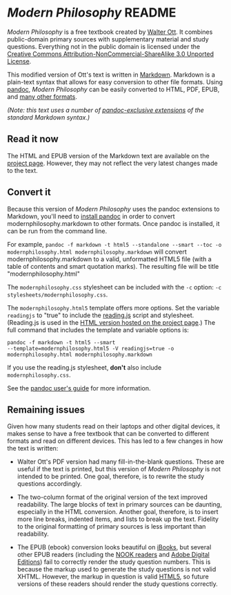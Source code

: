 # _Modern Philosophy_ README

_Modern Philosophy_ is a free textbook created by
[Walter Ott](https://filebox.vt.edu/users/ottw/ott.htm).  It combines
public-domain primary sources with supplementary material and study
questions. Everything not in the public domain is licensed under the
[Creative Commons Attribution-NonCommercial-ShareAlike 3.0 Unported License](http://creativecommons.org/licenses/by-nc-sa/3.0/).

This modified version of Ott's text is written in
[Markdown](http://daringfireball.net/projects/markdown/).  Markdown is
a plain-text syntax that allows for easy conversion to other file
formats.  Using [pandoc](http://johnmacfarlane.net/pandoc/), _Modern
Philosophy_ can be easily converted to HTML, PDF, EPUB, and
[many other formats](http://johnmacfarlane.net/pandoc/README.html#options).

_(Note: this text uses a number of
[pandoc-exclusive extensions](http://johnmacfarlane.net/pandoc/README.html#pandocs-markdown)
of the standard Markdown syntax.)_

## Read it now

The HTML and EPUB version of the Markdown text are available on the
[project page](http://grumble.github.com/modernphilosophy).  However,
they may not reflect the very latest changes made to the text.

## Convert it

Because this version of _Modern Philosophy_ uses the pandoc extensions
to Markdown, you'll need to
[install pandoc](http://johnmacfarlane.net/pandoc/installing.html) in
order to convert modernphilosophy.markdown to other formats.  Once
pandoc is installed, it can be run from the command line.

For example, `pandoc -f markdown -t html5 --standalone --smart --toc
-o modernphilosophy.html modernphilosophy.markdown` will convert
modernphilosophy.markdown to a valid, unformatted HTML5 file (with a table of
contents and smart quotation marks).  The resulting file will be title
"modernphilosophy.html"

The `modernphilosophy.css` stylesheet can be included with the `-c`
option: `-c stylesheets/modernphilosophy.css`.

The `modernphilosophy.html5` template offers more options.  Set the
variable `readingjs` to "true" to include the
[reading.js](http://github.com/grumble/reading.js) script and
stylesheet.  (Reading.js is used in the
[HTML version hosted on the project page](http://grumble.github.com/modernphilosophy/modernphilosophy.html).)
The full command that includes the template and variable options is:

```
pandoc -f markdown -t html5 --smart
--template=modernphilosophy.html5 -V readingjs=true -o
modernphilosophy.html modernphilosophy.markdown
```

If you use the reading.js stylesheet, **don't** also include
`modernphilosophy.css`.

See the
[pandoc user's guide](http://johnmacfarlane.net/pandoc/README.html)
for more information.

## Remaining issues

Given how many students read on their laptops and other digital
devices, it makes sense to have a free textbook that can be converted
to different formats and read on different devices.  This has led to a
few changes in how the text is written:

- Walter Ott's PDF version had many fill-in-the-blank questions.
  These are useful if the text is printed, but this version of _Modern
  Philosophy_ is not intended to be printed.  One goal, therefore, is
  to rewrite the study questions accordingly.

- The two-column format of the original version of the text improved
  readability.  The large blocks of text in primary sources can be
  daunting, especially in the HTML conversion.  Another goal,
  therefore, is to insert more line breaks, indented items, and lists
  to break up the text.  Fidelity to the original formatting of
  primary sources is less important than readability.

- The EPUB (ebook) conversion looks beautiful on
  [iBooks](https://www.apple.com/ipad/built-in-apps/#ibooks), but
  several other EPUB readers (including the
  [NOOK readers](https://www.barnesandnoble.com/u/nook/379003208) and
  [Adobe Digital Editions](http://www.adobe.com/products/digitaleditions/))
  fail to correctly render the study question numbers.  This is
  because the markup used to generate the study questions is not valid
  XHTML.  However, the markup in question is valid
  [HTML5](http://dev.w3.org/html5/spec/the-ol-element.html#the-ol-element),
  so future versions of these readers should render the study
  questions correctly.
